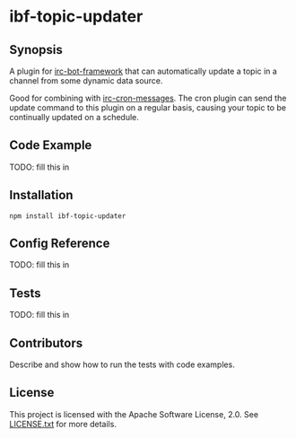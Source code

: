 # ibf-topic-updater

## Synopsis

A plugin for [irc-bot-framework](https://github.com/jthomerson/irc-bot-framework) that can automatically update
a topic in a channel from some dynamic data source.

Good for combining with [irc-cron-messages](https://github.com/jthomerson/irc-cron-messages). The cron plugin can send
the update command to this plugin on a regular basis, causing your topic to be continually updated on a schedule.

## Code Example

TODO: fill this in

## Installation

```
npm install ibf-topic-updater
```

## Config Reference

TODO: fill this in

## Tests

TODO: fill this in

## Contributors

Describe and show how to run the tests with code examples.

## License

This project is licensed with the Apache Software License, 2.0. See
[LICENSE.txt](https://github.com/jthomerson/irc-topic-updater/blob/master/LICENSE) for more details.
